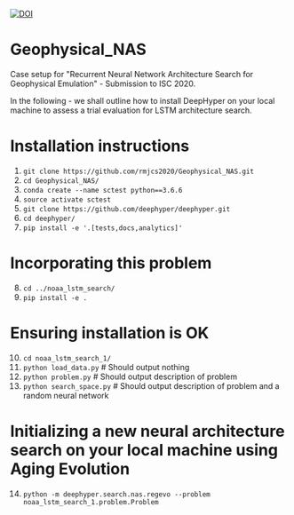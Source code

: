 
[![DOI](https://zenodo.org/badge/258007645.svg)](https://zenodo.org/badge/latestdoi/258007645)
# Geophysical_NAS
Case setup for "Recurrent Neural Network Architecture Search for Geophysical Emulation" - Submission to ISC 2020. 

In the following - we shall outline how to install DeepHyper on your local machine to assess a trial evaluation for LSTM architecture search.

# Installation instructions

1. `git clone https://github.com/rmjcs2020/Geophysical_NAS.git`
2. `cd Geophysical_NAS/`
3. `conda create --name sctest python==3.6.6`
4. `source activate sctest`
5. `git clone https://github.com/deephyper/deephyper.git`
6. `cd deephyper/`
7. `pip install -e '.[tests,docs,analytics]'`

# Incorporating this problem

8. `cd ../noaa_lstm_search/`
9. `pip install -e .`

# Ensuring installation is OK
10. `cd noaa_lstm_search_1/`
11. `python load_data.py` # Should output nothing
12. `python problem.py` # Should output description of problem
13. `python search_space.py` # Should output description of problem and a random neural network

# Initializing a new neural architecture search on your local machine using Aging Evolution
14. `python -m deephyper.search.nas.regevo --problem noaa_lstm_search_1.problem.Problem`
